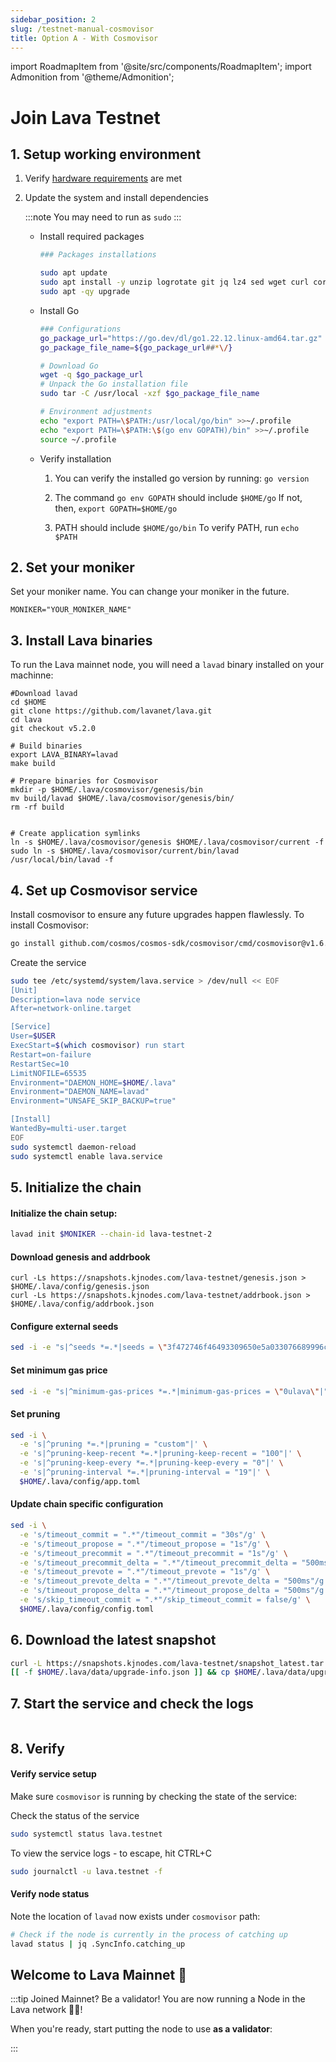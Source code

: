 ```yaml
---
sidebar_position: 2
slug: /testnet-manual-cosmovisor
title: Option A - With Cosmovisor
---
```

import RoadmapItem from '@site/src/components/RoadmapItem';
import Admonition from '@theme/Admonition';

# Join Lava Testnet

## 1. Setup working environment

1. Verify [hardware requirements](reqs) are met
2. Update the system and install dependencies

    :::note
    You may need to run as `sudo`
    :::
    - Install required packages
        
        ```bash
        ### Packages installations

        sudo apt update 
        sudo apt install -y unzip logrotate git jq lz4 sed wget curl coreutils 
        sudo apt -qy upgrade
        
    - Install Go
        
        ```bash
        ### Configurations
        go_package_url="https://go.dev/dl/go1.22.12.linux-amd64.tar.gz"
        go_package_file_name=${go_package_url##*\/}

        # Download Go
        wget -q $go_package_url
        # Unpack the Go installation file
        sudo tar -C /usr/local -xzf $go_package_file_name

        # Environment adjustments
        echo "export PATH=\$PATH:/usr/local/go/bin" >>~/.profile
        echo "export PATH=\$PATH:\$(go env GOPATH)/bin" >>~/.profile
        source ~/.profile
        ```
        
    - Verify installation
        
        
        1. You can verify the installed go version by running: `go version`
        
        2. The command `go env GOPATH` should include `$HOME/go`
        If not, then, `export GOPATH=$HOME/go`
        
        3. PATH should include `$HOME/go/bin`
        To verify PATH, run `echo $PATH`
        

## 2. Set your moniker

Set your moniker name. You can change your moniker in the future.

```
MONIKER="YOUR_MONIKER_NAME"
```

## 3. Install Lava binaries

To run the Lava mainnet node, you will need a `lavad` binary installed on your machinne:

```
#Download lavad
cd $HOME
git clone https://github.com/lavanet/lava.git
cd lava
git checkout v5.2.0

# Build binaries
export LAVA_BINARY=lavad
make build

# Prepare binaries for Cosmovisor
mkdir -p $HOME/.lava/cosmovisor/genesis/bin
mv build/lavad $HOME/.lava/cosmovisor/genesis/bin/
rm -rf build


# Create application symlinks
ln -s $HOME/.lava/cosmovisor/genesis $HOME/.lava/cosmovisor/current -f
sudo ln -s $HOME/.lava/cosmovisor/current/bin/lavad /usr/local/bin/lavad -f
```
## 4. Set up Cosmovisor service 

Install cosmovisor to ensure any future upgrades happen flawlessly. To install Cosmovisor:

```bash
go install github.com/cosmos/cosmos-sdk/cosmovisor/cmd/cosmovisor@v1.6.0

```

Create the service

```bash
sudo tee /etc/systemd/system/lava.service > /dev/null << EOF
[Unit]
Description=lava node service
After=network-online.target

[Service]
User=$USER
ExecStart=$(which cosmovisor) run start
Restart=on-failure
RestartSec=10
LimitNOFILE=65535
Environment="DAEMON_HOME=$HOME/.lava"
Environment="DAEMON_NAME=lavad"
Environment="UNSAFE_SKIP_BACKUP=true"

[Install]
WantedBy=multi-user.target
EOF
sudo systemctl daemon-reload
sudo systemctl enable lava.service
```

## 5. Initialize the chain

#### Initialize the chain setup:
```bash
lavad init $MONIKER --chain-id lava-testnet-2
```


#### Download genesis and addrbook
```
curl -Ls https://snapshots.kjnodes.com/lava-testnet/genesis.json > $HOME/.lava/config/genesis.json
curl -Ls https://snapshots.kjnodes.com/lava-testnet/addrbook.json > $HOME/.lava/config/addrbook.json
```

#### Configure external seeds
```bash
sed -i -e "s|^seeds *=.*|seeds = \"3f472746f46493309650e5a033076689996c8881@lava-testnet.rpc.kjnodes.com:14459\"|" $HOME/.lava/config/config.toml
```

#### Set minimum gas price
```bash
sed -i -e "s|^minimum-gas-prices *=.*|minimum-gas-prices = \"0ulava\"|" $HOME/.lava/config/app.toml
```

#### Set pruning
```bash
sed -i \
  -e 's|^pruning *=.*|pruning = "custom"|' \
  -e 's|^pruning-keep-recent *=.*|pruning-keep-recent = "100"|' \
  -e 's|^pruning-keep-every *=.*|pruning-keep-every = "0"|' \
  -e 's|^pruning-interval *=.*|pruning-interval = "19"|' \
  $HOME/.lava/config/app.toml
```

#### Update chain specific configuration
```bash
sed -i \
  -e 's/timeout_commit = ".*"/timeout_commit = "30s"/g' \
  -e 's/timeout_propose = ".*"/timeout_propose = "1s"/g' \
  -e 's/timeout_precommit = ".*"/timeout_precommit = "1s"/g' \
  -e 's/timeout_precommit_delta = ".*"/timeout_precommit_delta = "500ms"/g' \
  -e 's/timeout_prevote = ".*"/timeout_prevote = "1s"/g' \
  -e 's/timeout_prevote_delta = ".*"/timeout_prevote_delta = "500ms"/g' \
  -e 's/timeout_propose_delta = ".*"/timeout_propose_delta = "500ms"/g' \
  -e 's/skip_timeout_commit = ".*"/skip_timeout_commit = false/g' \
  $HOME/.lava/config/config.toml
```


## 6. Download the latest snapshot
```bash
curl -L https://snapshots.kjnodes.com/lava-testnet/snapshot_latest.tar.lz4 | tar -Ilz4 -xf - -C $HOME/.lava
[[ -f $HOME/.lava/data/upgrade-info.json ]] && cp $HOME/.lava/data/upgrade-info.json $HOME/.lava/cosmovisor/genesis/upgrade-info.json
```

## 7. Start the service and check the logs
```sudo systemctl start lava-testnet.service && sudo journalctl -u lava-testnet.service -f --no-hostname -o cat
```

## 8. Verify

#### Verify service setup

Make sure `cosmovisor` is running by checking the state of the service:

Check the status of the service
```bash
sudo systemctl status lava.testnet
```
To view the service logs - to escape, hit CTRL+C

```bash
sudo journalctl -u lava.testnet -f
```

#### Verify node status

Note the location of `lavad` now exists under `cosmovisor` path:

```bash
# Check if the node is currently in the process of catching up
lavad status | jq .SyncInfo.catching_up
```

## Welcome to Lava Mainnet 🌋

:::tip Joined Mainnet? Be a validator!
You are now running a Node in the Lava network 🎉🥳! 

When you're ready, start putting the node to use **as a validator**:
[<RoadmapItem icon="🧑‍⚖️" title="Power as a Validator" description="Validate blocks, secure the network, earn rewards"/>](/validator-manual#account)

:::




